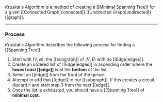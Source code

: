 _Kruskal's Algorithm_ is a method of creating a [[Minimal Spanning Tree]] for a given [[Connected Graph|connected]] [[Undirected Graph|undirected]] [[graph]].

---
### Process
_Kruskal's Algorithm_ describes the following process for finding a [[Spanning Tree]]:

1.  Start with $(V, \emptyset)$, the [[subgraph]] of $(V, E)$ with no [[Edge|edges]].
2.  Create an ordered list of [[Edge|edges]] in ascending order where the **lowest cost [[edge]]** is at the **bottom** of the list.
3. Select an [[edge]] from the front of the queue.
4. Attempt to add that [[edge]] to our [[subgraph]]. If this creates a circuit, discard it and start step $3$ from the next [[edge]].
5. Once the list is exhausted, you should have a [[Spanning Tree]] of **minimal cost**.